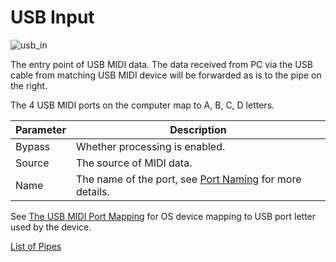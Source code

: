 # USB Input

![usb_in](https://blokas.io/images/midihub/pipes/usb_in.svg)

The entry point of USB MIDI data. The data received from PC via the USB cable from matching USB MIDI device will be forwarded as is to the pipe on the right.

The 4 USB MIDI ports on the computer map to A, B, C, D letters.

| Parameter | Description                    |
| --------- | ------------------------------ |
| Bypass    | Whether processing is enabled. |
| Source    | The source of MIDI data.       |
| Name      | The name of the port, see [Port Naming](port-naming.md) for more details. |

See [The USB MIDI Port Mapping](usb-midi-port-mapping.md) for OS device mapping to USB port letter used by the device.

<span class="blokas-web-hide">

[List of Pipes](quick-links.md#the-list-of-pipes)

</span>
